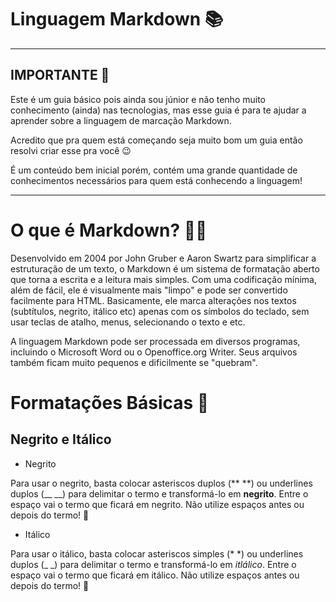 # Linguagem Markdown 📚
---
## IMPORTANTE 🎯

 Este é um guia básico pois ainda sou júnior e não tenho muito conhecimento (ainda) nas tecnologias, mas esse guia é para te ajudar a aprender sobre a linguagem de marcação Markdown.

Acredito que pra quem está começando seja muito bom um guia então resolvi criar esse pra você 😉

É um conteúdo bem inicial porém, contém uma grande quantidade de conhecimentos necessários para quem está conhecendo a linguagem!

---
# O que é Markdown? 😶‍🌫️
Desenvolvido em 2004 por John Gruber e Aaron Swartz para simplificar a estruturação de um texto, o Markdown é um sistema de formatação aberto que torna a escrita e a leitura mais simples. Com uma codificação mínima, além de fácil, ele é visualmente mais "limpo" e pode ser convertido facilmente para HTML. Basicamente, ele marca alterações nos textos (subtítulos, negrito, itálico etc) apenas com os símbolos do teclado, sem usar teclas de atalho, menus, selecionando o texto e etc.

A linguagem Markdown pode ser processada em diversos programas, incluindo o Microsoft Word ou o Openoffice.org Writer. Seus arquivos também ficam muito pequenos e dificilmente se "quebram".

# Formatações Básicas 📃
## Negrito e Itálico 
* Negrito

Para usar o negrito, basta colocar asteriscos duplos (**  **) ou underlines duplos (__  __)  para delimitar o termo e transformá-lo em **negrito**. Entre o espaço vai o termo que ficará em negrito. Não utilize espaços antes ou depois do termo! 🎯

* Itálico 

Para usar o itálico, basta colocar asteriscos simples (* *) ou underlines duplos (_  _)  para delimitar o termo e transformá-lo em *itlálico*. Entre o espaço vai o termo que ficará em itálico. Não utilize espaços antes ou depois do termo! 🎯



 
